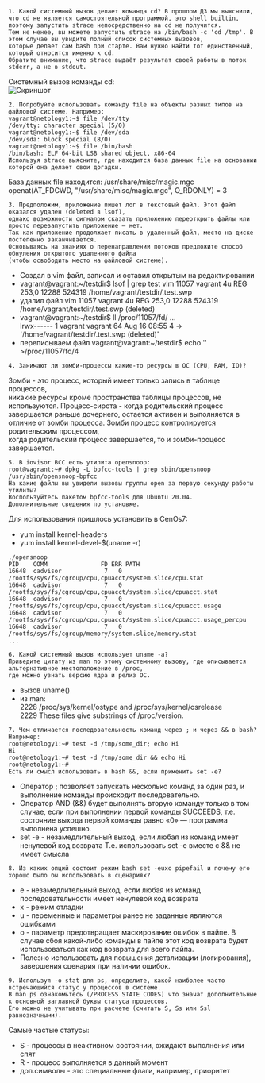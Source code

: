 ```
1. Какой системный вызов делает команда cd? В прошлом ДЗ мы выяснили,
что cd не является самостоятельной программой, это shell builtin, поэтому запустить strace непосредственно на cd не получится.
Тем не менее, вы можете запустить strace на /bin/bash -c 'cd /tmp'. В этом случае вы увидите полный список системных вызовов,
которые делает сам bash при старте. Вам нужно найти тот единственный, который относится именно к cd.
Обратите внимание, что strace выдаёт результат своей работы в поток stderr, а не в stdout.
```
Системный вызов команды cd:  
![Скриншот](https://github.com/aleksey-raevich/devops-netology/blob/master/Lab3.3/Screenshot1.png)

```
2. Попробуйте использовать команду file на объекты разных типов на файловой системе. Например:
vagrant@netology1:~$ file /dev/tty
/dev/tty: character special (5/0)
vagrant@netology1:~$ file /dev/sda
/dev/sda: block special (8/0)
vagrant@netology1:~$ file /bin/bash
/bin/bash: ELF 64-bit LSB shared object, x86-64
Используя strace выясните, где находится база данных file на основании которой она делает свои догадки.
```

База данных file находится: /usr/share/misc/magic.mgc  
openat(AT_FDCWD, "/usr/share/misc/magic.mgc", O_RDONLY) = 3

```
3. Предположим, приложение пишет лог в текстовый файл. Этот файл оказался удален (deleted в lsof),
однако возможности сигналом сказать приложению переоткрыть файлы или просто перезапустить приложение – нет.
Так как приложение продолжает писать в удаленный файл, место на диске постепенно заканчивается.
Основываясь на знаниях о перенаправлении потоков предложите способ обнуления открытого удаленного файла
(чтобы освободить место на файловой системе).
```
* Создал в vim файл, записал и оставил открытым на редактировании
* vagrant@vagrant:~/testdir$ lsof | grep test
vim       11057   vagrant    4u      REG   253,0    12288     524319 /home/vagrant/testdir/.test.swp  
* удалил файл
vim       11057   vagrant    4u      REG   253,0    12288     524319 /home/vagrant/testdir/.test.swp (deleted)  
* vagrant@vagrant:~/testdir$ ll /proc/11057/fd/
...  
lrwx------ 1 vagrant vagrant 64 Aug 16 08:55 4 -> '/home/vagrant/testdir/.test.swp (deleted)'  
* переписываем файл
vagrant@vagrant:~/testdir$ echo '' >/proc/11057/fd/4  

```
4. Занимают ли зомби-процессы какие-то ресурсы в ОС (CPU, RAM, IO)?
```
Зомби - это процесс, который имеет только запись в таблице процессов,  
никакие ресурсы кроме пространства таблицы процессов, не используются.
Процесс-сирота - когда родительский процесс завершается раньше дочернего, 
остается активен и выполняется в отличие от зомби процесса.
Зомби процесс контролируется родительским процессом,  
когда родительский процесс завершается, то и зомби-процесс завершается.

```
5. В iovisor BCC есть утилита opensnoop:
root@vagrant:~# dpkg -L bpfcc-tools | grep sbin/opensnoop
/usr/sbin/opensnoop-bpfcc
На какие файлы вы увидели вызовы группы open за первую секунду работы утилиты?
Воспользуйтесь пакетом bpfcc-tools для Ubuntu 20.04.
Дополнительные сведения по установке.
```
Для использования пришлось установить в CenOs7:  
* yum install kernel-headers
* yum install kernel-devel-$(uname -r)

```
./opensnoop  
PID    COMM               FD ERR PATH
16648  cadvisor            7   0 /rootfs/sys/fs/cgroup/cpu,cpuacct/system.slice/cpu.stat
16648  cadvisor            7   0 /rootfs/sys/fs/cgroup/cpu,cpuacct/system.slice/cpuacct.stat
16648  cadvisor            7   0 /rootfs/sys/fs/cgroup/cpu,cpuacct/system.slice/cpuacct.usage
16648  cadvisor            7   0 /rootfs/sys/fs/cgroup/cpu,cpuacct/system.slice/cpuacct.usage_percpu
16648  cadvisor            7   0 /rootfs/sys/fs/cgroup/memory/system.slice/memory.stat
...
```

```
6. Какой системный вызов использует uname -a?
Приведите цитату из man по этому системному вызову, где описывается альтернативное местоположение в /proc,
где можно узнать версию ядра и релиз ОС.
```
* вызов uname()
* из man:  
   2228        /proc/sys/kernel/ostype and /proc/sys/kernel/osrelease  
   2229               These files give substrings of /proc/version.
```
7. Чем отличается последовательность команд через ; и через && в bash? Например:
root@netology1:~# test -d /tmp/some_dir; echo Hi
Hi
root@netology1:~# test -d /tmp/some_dir && echo Hi
root@netology1:~#
Есть ли смысл использовать в bash &&, если применить set -e?
```
* Оператор ; позволяет запускать несколько команд за один раз, и выполнение команды происходит последовательно.
* Оператор AND (&&) будет выполнять вторую команду только в том случае, если при выполнении первой команды SUCCEEDS,
т.е. состояние выхода первой команды равно «0» — программа выполнена успешно.
* set -e - незамедлительный выход, если любая из команд имеет ненулевой код возврата
Т.е. использовать set -e вместе с && не имеет смысла

```
8. Из каких опций состоит режим bash set -euxo pipefail и почему его хорошо было бы использовать в сценариях?
```
* e - незамедлительный выход, если любая из команд последовательности имеет ненулевой код возврата
* x - режим отладки
* u - переменные и параметры ранее не заданные являются ошибками
* o - параметр предотвращает маскирование ошибок в пайпе.
В случае сбоя какой-либо команды в пайпе этот код возврата будет использоваться как код возврата для всего пайпа.  
* Полезно использовать для повышения детализации (логирования), завершения сценария при наличии ошибок.

```
9. Используя -o stat для ps, определите, какой наиболее часто встречающийся статус у процессов в системе.
В man ps ознакомьтесь (/PROCESS STATE CODES) что значат дополнительные к основной заглавной буквы статуса процессов.
Его можно не учитывать при расчете (считать S, Ss или Ssl равнозначными).
```
Самые частые статусы:
* S - процессы в неактивном состоянии, ожидают выполнения или спят
* R - процесс выполняется в данный момент
* доп.символы - это специальные флаги, например, приоритет